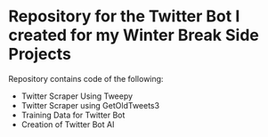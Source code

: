 # Repository for the Twitter Bot I created for my Winter Break Side Projects

Repository contains code of the following: 
  * Twitter Scraper Using Tweepy
  * Twitter Scraper using GetOldTweets3
  * Training Data for Twitter Bot
  * Creation of Twitter Bot AI
